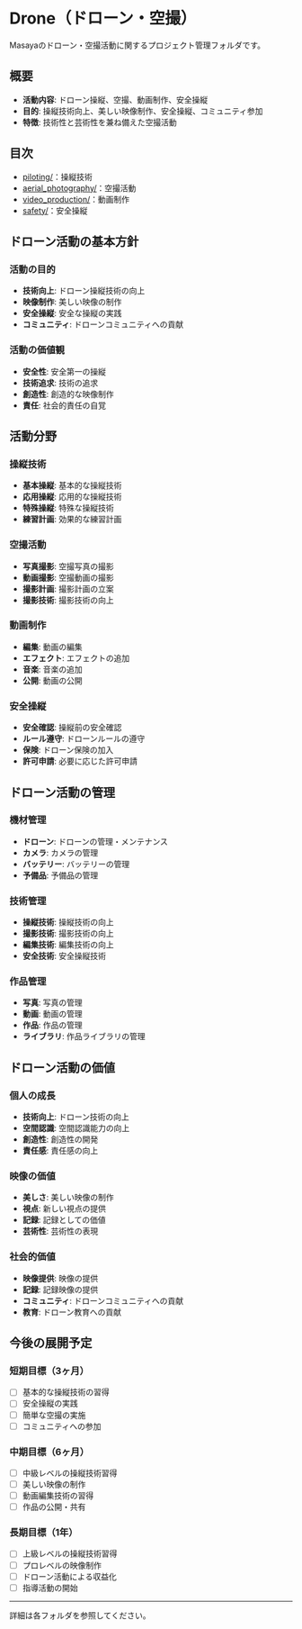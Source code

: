 # Drone（ドローン・空撮）

Masayaのドローン・空撮活動に関するプロジェクト管理フォルダです。

## 概要
- **活動内容**: ドローン操縦、空撮、動画制作、安全操縦
- **目的**: 操縦技術向上、美しい映像制作、安全操縦、コミュニティ参加
- **特徴**: 技術性と芸術性を兼ね備えた空撮活動

## 目次
- [piloting/](piloting/)：操縦技術
- [aerial_photography/](aerial_photography/)：空撮活動
- [video_production/](video_production/)：動画制作
- [safety/](safety/)：安全操縦

## ドローン活動の基本方針

### 活動の目的
- **技術向上**: ドローン操縦技術の向上
- **映像制作**: 美しい映像の制作
- **安全操縦**: 安全な操縦の実践
- **コミュニティ**: ドローンコミュニティへの貢献

### 活動の価値観
- **安全性**: 安全第一の操縦
- **技術追求**: 技術の追求
- **創造性**: 創造的な映像制作
- **責任**: 社会的責任の自覚

## 活動分野

### 操縦技術
- **基本操縦**: 基本的な操縦技術
- **応用操縦**: 応用的な操縦技術
- **特殊操縦**: 特殊な操縦技術
- **練習計画**: 効果的な練習計画

### 空撮活動
- **写真撮影**: 空撮写真の撮影
- **動画撮影**: 空撮動画の撮影
- **撮影計画**: 撮影計画の立案
- **撮影技術**: 撮影技術の向上

### 動画制作
- **編集**: 動画の編集
- **エフェクト**: エフェクトの追加
- **音楽**: 音楽の追加
- **公開**: 動画の公開

### 安全操縦
- **安全確認**: 操縦前の安全確認
- **ルール遵守**: ドローンルールの遵守
- **保険**: ドローン保険の加入
- **許可申請**: 必要に応じた許可申請

## ドローン活動の管理

### 機材管理
- **ドローン**: ドローンの管理・メンテナンス
- **カメラ**: カメラの管理
- **バッテリー**: バッテリーの管理
- **予備品**: 予備品の管理

### 技術管理
- **操縦技術**: 操縦技術の向上
- **撮影技術**: 撮影技術の向上
- **編集技術**: 編集技術の向上
- **安全技術**: 安全操縦技術

### 作品管理
- **写真**: 写真の管理
- **動画**: 動画の管理
- **作品**: 作品の管理
- **ライブラリ**: 作品ライブラリの管理

## ドローン活動の価値

### 個人の成長
- **技術向上**: ドローン技術の向上
- **空間認識**: 空間認識能力の向上
- **創造性**: 創造性の開発
- **責任感**: 責任感の向上

### 映像の価値
- **美しさ**: 美しい映像の制作
- **視点**: 新しい視点の提供
- **記録**: 記録としての価値
- **芸術性**: 芸術性の表現

### 社会的価値
- **映像提供**: 映像の提供
- **記録**: 記録映像の提供
- **コミュニティ**: ドローンコミュニティへの貢献
- **教育**: ドローン教育への貢献

## 今後の展開予定

### 短期目標（3ヶ月）
- [ ] 基本的な操縦技術の習得
- [ ] 安全操縦の実践
- [ ] 簡単な空撮の実施
- [ ] コミュニティへの参加

### 中期目標（6ヶ月）
- [ ] 中級レベルの操縦技術習得
- [ ] 美しい映像の制作
- [ ] 動画編集技術の習得
- [ ] 作品の公開・共有

### 長期目標（1年）
- [ ] 上級レベルの操縦技術習得
- [ ] プロレベルの映像制作
- [ ] ドローン活動による収益化
- [ ] 指導活動の開始

---

詳細は各フォルダを参照してください。 